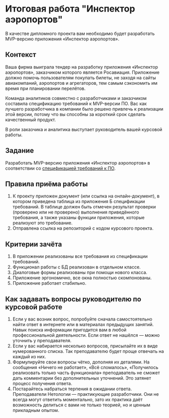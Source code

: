 # Итоговая работа "Инспектор аэропортов"
В качестве дипломного проекта вам необходимо будет разработать MVP-версию приложения «Инспектор аэропортов». 

## Контекст 

Ваша фирма выиграла тендер на разработку приложения «Инспектор аэропортов», заказчиком которого является Росавиация. Приложение должно помочь пользователям покупать билеты, не заходя на сайты авиакомпаний, аэропортов и агрегаторов, тем самым сэкономить им время при планировании перелётов.

Команда аналитиков совместно с разработчиками и заказчиком составила спецификацию требований к MVP-версии ПО. Вас как лучшего разработчика в компании было решено привлечь к реализации этой версии, потому что вы способны за короткий срок сделать качественный продукт.

В роли заказчика и аналитика выступает руководитель вашей курсовой работы.

## Задание

Разработать MVP-версию приложения «Инспектор аэропортов» в соответствии со [спецификацией требований к ПО][1].

## Правила приёма работы

1. К проекту приложен документ (или ссылка на онлайн-документ), в котором приведена таблица из приложения Б спецификации требований. В таблице должен быть отмечен результат проверки (проверено или не проверено) выполнения приведённого требования, а также указаны функции приложения, которые реализуют это требование.
2. Отправлена ссылка на репозиторий с кодом курсового проекта.

## Критерии зачёта

1. В приложении реализованы все требования из спецификации требований.
2. Функционал работы с БД реализован в отдельном классе.
3. Диалоговые формы реализованы при помощи нового класса.
4. Приложение эргономично, все окна полностью скомпонованы.
5. Приложение работает стабильно. 

## Как задавать вопросы руководителю по курсовой работе
1. Если у вас возник вопрос, попробуйте сначала самостоятельно найти ответ в интернете или в материалах предыдущих занятий. Навык поиска информации пригодится вам в любой профессиональной деятельности. Если ответ не нашёлся — можно уточнить у преподавателя.
2. Если у вас набирается несколько вопросов, присылайте их в виде нумерованного списка. Так преподавателю будет проще отвечать на каждый из них.
3. Формулируйте свои вопросы чётко, дополняя их деталями. На сообщения «Ничего не работает», «Всё сломалось», «Получилось реализовать только часть функционала» преподаватель не сможет дать комментарии без дополнительных уточнений. Это затянет процесс получения ответа.
4. Постарайтесь набраться терпения в ожидании ответа. Преподаватели Нетологии — практикующие разработчики. Они не всегда могут ответить моментально, зато их практика даёт возможность делиться с вами не только теорией, но и ценным прикладным опытом.

[1]: https://docs.google.com/document/d/1LsB_fs6rb4DmTMfGfDIwe5anEAI9VL9y089s_B8fJf0/edit?usp=sharing 
